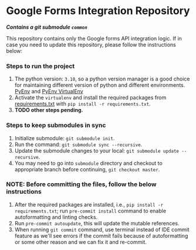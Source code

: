 # Google Forms Integration Repository
**_Contains a git submodule `common`_**

This repository contains only the Google forms API integration logic. If in case you need to update this repository, please follow the instructions below:

### Steps to run the project
1. The python version: `3.10`, so a python version manager is a good choice for maintaining different version of python and different environments. <br/> [PyEnv](https://github.com/pyenv/pyenv) and [PyEnv VirtualEnv](https://github.com/pyenv/pyenv-virtualenv)
2. Activate the `virtualenv` and install the required packages from [requirements.txt](requirements.txt) with `pip install -r requirements.txt`.
3. **TODO other steps pending.**

### Steps to keep submodules in sync
1. Initialize submodule: `git submodule init`.
2. Run the command: `git submodule sync --recursive`.
3. Update the submodule changes to your local: `git submodule update --recursive`.
4. You may need to go into `submodule` directory and checkout to appropriate branch before continuing, `git checkout master`.

### NOTE: Before committing the files, follow the below instructions
1. After the required packages are installed, i.e., `pip install -r requirements.txt`; run `pre-commit install` command to enable autoformatting and linting checks.
2. Run `pre-commit autoupdate`, this will update the mutable references.
3. When running `git commit` command, use terminal instead of IDE commit feature as we'll see errors if the commit fails because of autoformatting or some other reason and we can fix it and re-commit.
